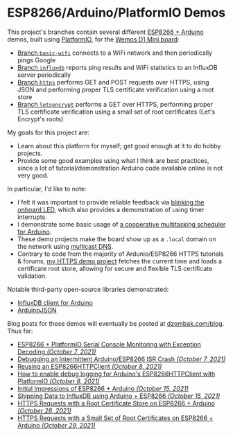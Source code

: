 # ESP8266/Arduino/PlatformIO Demos

This project's branches contain several different [ESP8266 + Arduino](https://arduino-esp8266.readthedocs.io/en/latest/) demos, built using [PlatformIO](https://platformio.org), for the [Wemos D1 Mini board](https://www.wemos.cc/en/latest/d1/d1_mini.html):

- [Branch `basic-wifi`](https://github.com/cdzombak/esp8266-basic-wifi/tree/basic-wifi) connects to a WiFi network and then periodically pings Google
- [Branch `influxdb`](https://github.com/cdzombak/esp8266-basic-wifi/tree/influxdb) reports ping results and WiFi statistics to an InfluxDB server periodically
- [Branch `https`](https://github.com/cdzombak/esp8266-basic-wifi/tree/https) performs GET and POST requests over HTTPS, using JSON and performing proper TLS certificate verification using a root store
- [Branch `letsencrypt`](https://github.com/cdzombak/esp8266-basic-wifi/tree/letsencrypt) performs a GET over HTTPS, performing proper TLS certificate verification using a small set of root certificates (Let's Encrypt's roots)

My goals for this project are:

- Learn about this platform for myself; get good enough at it to do hobby projects.
- Provide some good examples using what I think are best practices, since a lot of tutorial/demonstration Arduino code available online is not very good.

In particular, I'd like to note:

- I felt it was important to provide reliable feedback via [blinking the onboard LED](https://github.com/cdzombak/esp8266-basic-wifi/blob/basic-wifi/src/led.cpp), which also provides a demonstration of using timer interrupts.
- I demonstrate some basic usage of [a cooperative multitasking scheduler for Arduino](https://www.arduino.cc/reference/en/libraries/taskscheduler/).
- These demo projects make the board show up as a `.local` domain on the network using [multicast DNS](http://www.multicastdns.org).
- Contrary to code from the majority of Ardunio/ESP8266 HTTPS tutorials & forums, [my HTTPS demo project](https://github.com/cdzombak/esp8266-basic-wifi/blob/https/src/main.cpp) fetches the current time and loads a certificate root store, allowing for secure and flexible TLS certificate validation.

Notable third-party open-source libraries demonstrated:

- [InfluxDB client for Arduino](https://github.com/cdzombak/esp8266-basic-wifi/blob/influxdb/src/main.cpp)
- [ArduinoJSON](https://github.com/cdzombak/esp8266-basic-wifi/blob/https/src/main.cpp)

Blog posts for these demos will eventually be posted at [dzombak.com/blog](https://www.dzombak.com/blog). Thus far:

- [ESP8266 + PlatformIO Serial Console Monitoring with Exception Decoding *(October 7, 2021)*](https://www.dzombak.com/blog/2021/10/ESP8266-PlatformIO-Serial-Console-Monitoring-with-Exception-Decoding.html)
- [Debugging an Intermittent Arduino/ESP8266 ISR Crash *(October 7, 2021)*](https://www.dzombak.com/blog/2021/10/Debugging-an-Intermittent-Arduino-ESP8266-ISR-Crash.html)
- [Reusing an ESP8266HTTPClient *(October 8, 2021)*](https://www.dzombak.com/blog/2021/10/Reusing-an-ESP8266HTTPClient.html)
- [How to enable debug logging for Arduino's ESP8266HTTPClient with PlatformIO *(October 8, 2021)*](https://www.dzombak.com/blog/2021/10/ESP8266-How-to-enable-debug-logging-for-Arduino-s-ESP8266HTTPClient-with-PlatformIO.html)
- [Initial Impressions of ESP8266 + Arduino *(October 15, 2021)*](https://www.dzombak.com/blog/2021/10/Initial-Impressions-of-ESP8266-Arduino.html)
- [Shipping Data to InfluxDB using Arduino + ESP8266 *(October 15, 2021)*](https://www.dzombak.com/blog/2021/10/Shipping-Data-to-InfluxDB-using-Arduino-ESP8266.html)
- [HTTPS Requests with a Root Certificate Store on ESP8266 + Arduino *(October 28, 2021)*](https://www.dzombak.com/blog/2021/10/HTTPS-Requests-with-a-Root-Certificate-Store-on-ESP8266-Arduino.html)
- [HTTPS Requests with a Small Set of Root Certificates on ESP8266 + Arduino *(October 29, 2021)*](https://www.dzombak.com/blog/2021/10/HTTPS-Requests-with-a-Small-Set-of-Root-Certificates-on-ESP8266-Arduino.html)
